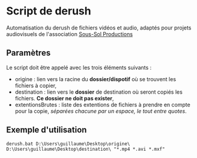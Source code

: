 # Script de derush
Automatisation du derush de fichiers vidéos et audio, adaptés pour projets audiovisuels de l'association [Sous-Sol Productions](https://assos.utc.fr/ssp/)

## Paramètres
Le script doit être appelé avec les trois éléments suivants :
 * origine : lien vers la racine du **dossier/dispotif** où se trouvent les fichiers à copier,
 * destination : lien vers le **dossier** de destination où seront copiés les fichiers. **Ce dossier ne doit pas exister**,
 * extentionsBrutes : liste des extentions de fichiers à prendre en compte pour la copie, *séparées chacune par un espace, le tout entre quotes*.

## Exemple d'utilisation
`derush.bat D:\Users\guillaume\Desktop\origine\ D:\Users\guillaume\Desktop\destination\ "*.mp4 *.avi *.mxf"`
